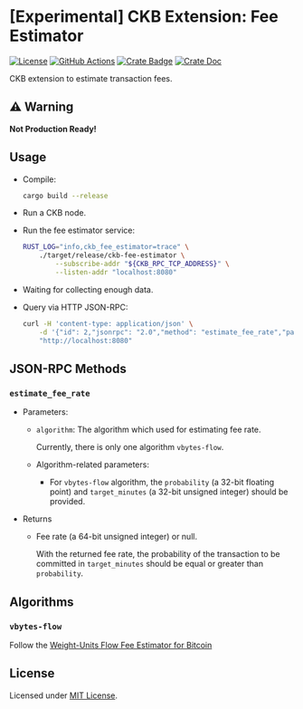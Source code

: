 # [Experimental] CKB Extension: Fee Estimator

[![License]](#license)
[![GitHub Actions]](https://github.com/yangby-cryptape/ckb-extension-fee-estimator/actions)
[![Crate Badge]](https://crates.io/crates/ckb-extension-fee-estimator)
[![Crate Doc]](https://docs.rs/ckb-extension-fee-estimator)

CKB extension to estimate transaction fees.

[License]: https://img.shields.io/badge/License-MIT-blue.svg
[GitHub Actions]: https://github.com/yangby-cryptape/ckb-extension-fee-estimator/workflows/CI/badge.svg
[Crate Badge]: https://img.shields.io/crates/v/ckb-extension-fee-estimator.svg
[Crate Doc]: https://docs.rs/ckb-extension-fee-estimator/badge.svg

## :warning: Warning

**Not Production Ready!**

## Usage

- Compile:

  ```bash
  cargo build --release
  ```

- Run a CKB node.

- Run the fee estimator service:

   ```bash
   RUST_LOG="info,ckb_fee_estimator=trace" \
       ./target/release/ckb-fee-estimator \
           --subscribe-addr "${CKB_RPC_TCP_ADDRESS}" \
           --listen-addr "localhost:8080"
   ```

- Waiting for collecting enough data.

- Query via HTTP JSON-RPC:

   ```bash
   curl -H 'content-type: application/json' \
       -d '{"id": 2,"jsonrpc": "2.0","method": "estimate_fee_rate","params": [{"algorithm":"vbytes-flow", "probability":0.90, "target_minutes": 10}]}' \
       "http://localhost:8080"
   ```

## JSON-RPC Methods

### `estimate_fee_rate`

- Parameters:

  - `algorithm`: The algorithm which used for estimating fee rate.

    Currently, there is only one algorithm `vbytes-flow`.

  - Algorithm-related parameters:

    - For `vbytes-flow` algorithm, the `probability` (a 32-bit floating point) and `target_minutes` (a 32-bit unsigned integer) should be provided.

- Returns

  - Fee rate (a 64-bit unsigned integer) or null.

    With the returned fee rate,  the probability of the transaction to be committed in `target_minutes` should be equal or greater than `probability`.

## Algorithms

### `vbytes-flow`

Follow the [Weight-Units Flow Fee Estimator for Bitcoin](https://bitcoiner.live/?tab=info)

## License

Licensed under [MIT License].

[MIT License]: LICENSE
